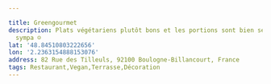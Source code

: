 ```yaml
---

title: Greengourmet
description: Plats végétariens plutôt bons et les portions sont bien servies. C’est
  sympa ☺️
lat: '48.84510803222656'
lon: '2.2363154888153076'
address: 82 Rue des Tilleuls, 92100 Boulogne-Billancourt, France
tags: Restaurant,Vegan,Terrasse,Décoration
---
```

